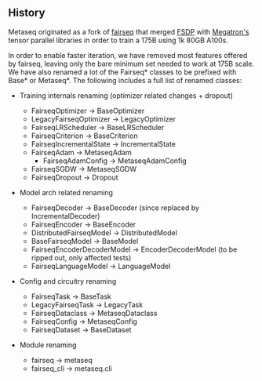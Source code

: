 
## History
Metaseq originated as a fork of [fairseq](https://github.com/pytorch/fairseq) that merged [FSDP](https://fairscale.readthedocs.io/en/stable/api/nn/fsdp.html) with [Megatron's](https://github.com/ngoyal2707/Megatron-LM/tree/fairseq_v2) tensor parallel libraries in order to train a 175B using 1k 80GB A100s.

In order to enable faster iteration, we have removed most features offered by fairseq, leaving only the bare minimum set needed to work at 175B scale.  We have also renamed a lot of the Fairseq* classes to be prefixed with Base* or Metaseq*.  The following includes a full list of renamed classes:
* Training internals renaming (optimizer related changes + dropout)
  * FairseqOptimizer &rarr; BaseOptimizer
  * LegacyFairseqOptimizer &rarr; LegacyOptimizer
  * FairseqLRScheduler &rarr; BaseLRScheduler
  * FairseqCriterion &rarr; BaseCriterion
  * FairseqIncrementalState &rarr; IncrementalState
  * FairseqAdam &rarr; MetaseqAdam
    *  FairseqAdamConfig &rarr; MetaseqAdamConfig
  * FairseqSGDW &rarr; MetaseqSGDW
  * FairseqDropout &rarr; Dropout

* Model arch related renaming
  * FairseqDecoder &rarr; BaseDecoder (since replaced by IncrementalDecoder)
  * FairseqEncoder &rarr; BaseEncoder
  * DistributedFairseqModel &rarr; DistributedModel
  * BaseFairseqModel &rarr; BaseModel
  * FairseqEncoderDecoderModel &rarr; EncoderDecoderModel (to be ripped out, only affected tests)
  * FairseqLanguageModel &rarr; LanguageModel

* Config and circuitry renaming
  * FairseqTask &rarr; BaseTask
  * LegacyFairseqTask &rarr; LegacyTask
  * FairseqDataclass &rarr; MetaseqDataclass
  * FairseqConfig &rarr; MetaseqConfig
  * FairseqDataset &rarr; BaseDataset

* Module renaming
  * fairseq &rarr; metaseq
  * fairseq_cli &rarr; metaseq.cli
